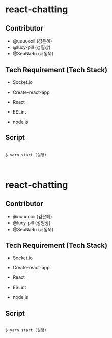 # react-chatting

## Contributor

- @uuuuooii (김은혜)
- @lucy-pill (성필상)
- @SeoNaRu (서동욱)

## Tech Requirement (Tech Stack)

- Socket.io

- Create-react-app

- React

- ESLint

- node.js

## Script

```

$ yarn start (실행)

```

​

# react-chatting

## Contributor

- @uuuuooii (김은혜)
- @lucy-pill (성필상)
- @SeoNaRu (서동욱)

## Tech Requirement (Tech Stack)

- Socket.io

- Create-react-app

- React

- ESLint

- node.js

## Script

```

$ yarn start (실행)

```

​
